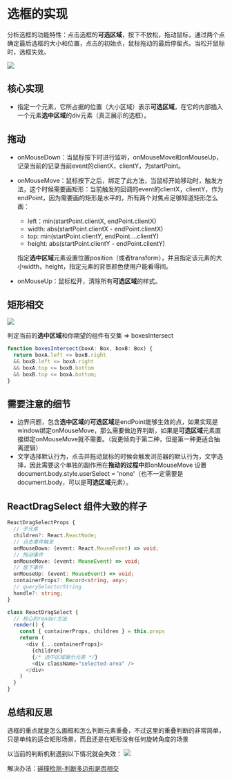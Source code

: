 # 选框的实现

分析选框的功能特性：点击选框的**可选区域**，按下不放松，拖动鼠标，通过两个点确定最后选框的大小和位置，点击的初始点，鼠标拖动的最后停留点。当松开鼠标时，选框失效。

<image src="./images/selectBox.gif">

## 核心实现
- 指定一个元素，它所占据的位置（大小区域）表示**可选区域**，在它的内部插入一个元素**选中区域**的div元素（真正展示的选框）。

## 拖动
- onMouseDown：当鼠标按下时进行监听，onMouseMove和onMouseUp，记录当前的记录当前event的clientX，clientY，为startPoint。

- onMouseMove：鼠标按下之后，绑定了此方法，当鼠标开始移动时，触发方法，这个时候需要画矩形：当前触发的回调的event的clientX，clientY，作为endPoint，因为需要画的矩形是水平的，所有两个对焦点足够知道矩形怎么画：
  - left：min(startPoint.clientX, endPoint.clientX)
  - width: abs(startPoint.clientX - endPoint.clientX)
  - top: min(startPoint.clientY, endPoint....clientY)
  - height: abs(startPoint.clientY - endPoint.clientY)

  指定**选中区域**元素设置位置position（或者transform），并且指定该元素的大小width，height，指定元素的背景颜色使用户能看得间。

- onMouseUp：鼠标松开，清除所有**可选区域**的样式。


## 矩形相交
<image src="./images/boxesIntersect.gif">

判定当前的**选中区域**和你期望的组件有交集 => boxesIntersect
```typescript
function boxesIntersect(boxA: Box, boxB: Box) {
  return boxA.left <= boxB.right
  && boxB.left <= boxA.right
  && boxA.top <= boxB.bottom
  && boxB.top <= boxA.bottom;
}
```

## 需要注意的细节

- 边界问题，包含**选中区域**的**可选区域**是endPoint能够生效的点，如果实现是window绑定onMouseMove，那么需要做边界判断，如果是**可选区域**元素直接绑定onMouseMove就不需要。（我更倾向于第二种，但是第一种更适合抽离逻辑）
- 文字选择默认行为，点击并拖动鼠标的时候会触发浏览器的默认行为，文字选择，因此需要这个单独的副作用在**拖动的过程中**即onMouseMove 设置 document.body.style.userSelect = 'none'（也不一定需要是document.body，可以是**可选区域**元素）。


## ReactDragSelect 组件大致的样子
```typescript
ReactDragSelectProps {
  // 子元素
  children?: React.ReactNode;
  // 点击事件触发
  onMouseDown: (event: React.MouseEvent) => void;
  // 拖动事件
  onMouseMove: (event: MouseEvent) => void;
  // 放下事件
  onMouseUp: (event: MouseEvent) => void;
  containerProps?: Record<string, any>;
  // querySelectorString
  handle?: string;
}

class ReactDragSelect {
  // 核心的render方法
  render() {
    const { containerProps, children } = this.props
    return (
      <div {...containerProps}>
        {children}
        {/* 选中区域展示元素 */}
        <div className="selected-area" />
      </div>
    )
  }
}
```

## 总结和反思
选框的重点就是怎么画框和怎么判断元素重叠，不过这里的重叠判断的非常简单，只是单纯的适合矩形场景，而且还是在矩形没有任何旋转角度的场景

以当前的判断机制遇到以下情况就会失效：
<image src="./images/rotateBoxIntersect.gif">


解决办法：[碰撞检测-判断多边形是否相交](https://blog.csdn.net/StevenKyleLee/article/details/88075814)